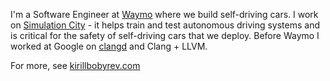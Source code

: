 I'm a Software Engineer at [Waymo](https://waymo.com/) where we build self-driving
cars. I work on [Simulation City](https://blog.waymo.com/2021/06/SimulationCity.html) - it helps train and test
autonomous driving systems and is critical for the safety of self-driving cars
that we deploy. Before Waymo I worked at Google on [clangd](https://clangd.llvm.org) and Clang + LLVM.

For more, see
[kirillbobyrev.com](https://kirillbobyrev.com)
